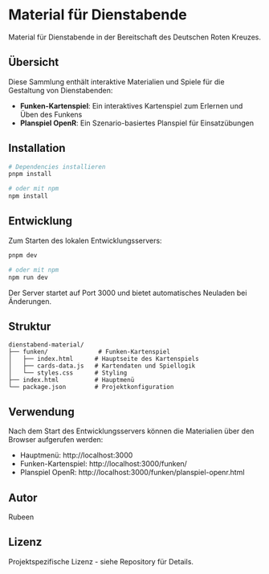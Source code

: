 # Material für Dienstabende

Material für Dienstabende in der Bereitschaft des Deutschen Roten Kreuzes.

## Übersicht

Diese Sammlung enthält interaktive Materialien und Spiele für die Gestaltung von Dienstabenden:

- **Funken-Kartenspiel**: Ein interaktives Kartenspiel zum Erlernen und Üben des Funkens
- **Planspiel OpenR**: Ein Szenario-basiertes Planspiel für Einsatzübungen

## Installation

```bash
# Dependencies installieren
pnpm install

# oder mit npm
npm install
```

## Entwicklung

Zum Starten des lokalen Entwicklungsservers:

```bash
pnpm dev

# oder mit npm
npm run dev
```

Der Server startet auf Port 3000 und bietet automatisches Neuladen bei Änderungen.

## Struktur

```
dienstabend-material/
├── funken/              # Funken-Kartenspiel
│   ├── index.html      # Hauptseite des Kartenspiels
│   ├── cards-data.js   # Kartendaten und Spiellogik
│   └── styles.css      # Styling
├── index.html          # Hauptmenü
└── package.json        # Projektkonfiguration
```

## Verwendung

Nach dem Start des Entwicklungsservers können die Materialien über den Browser aufgerufen werden:

- Hauptmenü: http://localhost:3000
- Funken-Kartenspiel: http://localhost:3000/funken/
- Planspiel OpenR: http://localhost:3000/funken/planspiel-openr.html

## Autor

Rubeen

## Lizenz

Projektspezifische Lizenz - siehe Repository für Details.
